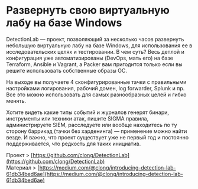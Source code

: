# Развернуть свою виртуальную лабу на базе Windows

​​DetectionLab — проект, позволяющий за несколько часов развернуть небольшую виртуальную лабу на базе Windows, для использования ее в исследовательских целях и тестировании. В чем суть? Весь деплой и конфигурация уже автоматизированы (DevOps, мать его) на базе Terraform, Ansible и Vagrant, а Packer вам пригодится только если вы решите использовать собственные образы ОС.

На выходе вы получаете 4 сконфигурированные тачки с правильными настройками логирования, рабочий домен, log forwarder, Splunk и пр. Все это можно использовать для самых разнообразных целей и гибко менять.

Хотите видеть какие типы событий и журналов генерят бинари, инструменты или техники атак, пишите SIGMA правила, администрируете SIEM, расследуете или вообще находитесь по ту сторону баррикад (тачки без харденинга) — применение можно найти везде. И важно, что проект существует уже не первый год и постоянно поддерживается, что редкость для таких инициатив.

Проект > [https://github.com/clong/DetectionLab](https://github.com/clong/DetectionLab) \
Материал > [https://medium.com/@clong/introducing-detection-lab-61db34bed6ae](https://medium.com/@clong/introducing-detection-lab-61db34bed6ae)
